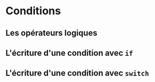 # Conditions

## Les opérateurs logiques

## L'écriture d'une condition avec `if`

## L'écriture d'une condition avec `switch`
